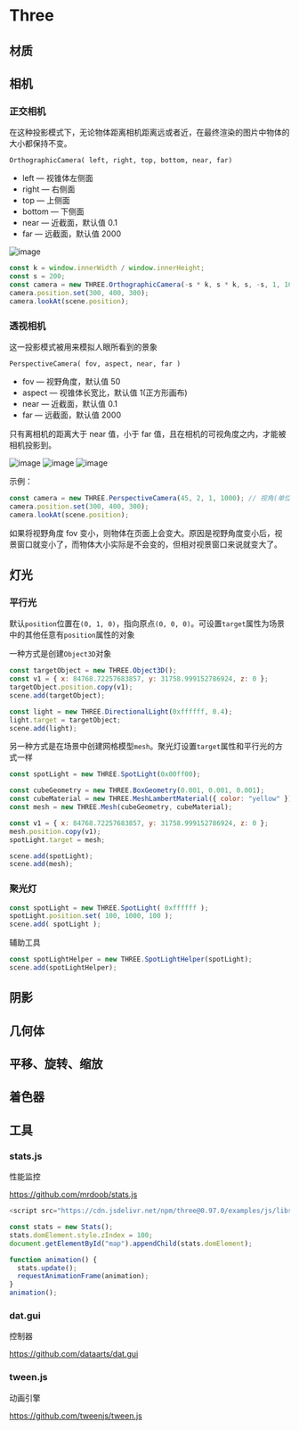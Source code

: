 # Three

## 材质

## 相机

### 正交相机

在这种投影模式下，无论物体距离相机距离远或者近，在最终渲染的图片中物体的大小都保持不变。

```null
OrthographicCamera( left, right, top, bottom, near, far)
```

- left — 视锥体左侧面
- right — 右侧面
- top — 上侧面
- bottom — 下侧面
- near — 近截面，默认值 0.1
- far — 远截面，默认值 2000

![image](/blog/img/vis/three_camera4.png)

```js
const k = window.innerWidth / window.innerHeight;
const s = 200;
const camera = new THREE.OrthographicCamera(-s * k, s * k, s, -s, 1, 1000); // 左截面、右截面、上截面、下截面、近截面、远截面
camera.position.set(300, 400, 300);
camera.lookAt(scene.position);
```

### 透视相机

这一投影模式被用来模拟人眼所看到的景象

```null
PerspectiveCamera( fov, aspect, near, far )
```

- fov — 视野角度，默认值 50
- aspect — 视锥体长宽比，默认值 1(正方形画布)
- near — 近截面，默认值 0.1
- far — 远截面，默认值 2000

只有离相机的距离大于 near 值，小于 far 值，且在相机的可视角度之内，才能被相机投影到。

![image](/blog/img/vis/three_camera1.png)
![image](/blog/img/vis/three_camera2.png)
![image](/blog/img/vis/three_camera3.png)

示例：

```js
const camera = new THREE.PerspectiveCamera(45, 2, 1, 1000); // 视角(单位是度)、视锥体长宽比(width/height)、近截面、远截面
camera.position.set(300, 400, 300);
camera.lookAt(scene.position);
```

如果将视野角度 fov 变小，则物体在页面上会变大。原因是视野角度变小后，视景窗口就变小了，而物体大小实际是不会变的，但相对视景窗口来说就变大了。

## 灯光

### 平行光

默认`position`位置在`(0, 1, 0)`，指向原点`(0, 0, 0)`。可设置`target`属性为场景中的其他任意有`position`属性的对象

一种方式是创建`Object3D`对象

```js
const targetObject = new THREE.Object3D();
const v1 = { x: 84768.72257683857, y: 31758.999152786924, z: 0 };
targetObject.position.copy(v1);
scene.add(targetObject);

const light = new THREE.DirectionalLight(0xffffff, 0.4);
light.target = targetObject;
scene.add(light);
```

另一种方式是在场景中创建网格模型`mesh`。聚光灯设置`target`属性和平行光的方式一样

```js
const spotLight = new THREE.SpotLight(0x00ff00);

const cubeGeometry = new THREE.BoxGeometry(0.001, 0.001, 0.001);
const cubeMaterial = new THREE.MeshLambertMaterial({ color: "yellow" });
const mesh = new THREE.Mesh(cubeGeometry, cubeMaterial);

const v1 = { x: 84768.72257683857, y: 31758.999152786924, z: 0 };
mesh.position.copy(v1);
spotLight.target = mesh;

scene.add(spotLight);
scene.add(mesh);
```

### 聚光灯

```js
const spotLight = new THREE.SpotLight( 0xffffff );
spotLight.position.set( 100, 1000, 100 );
scene.add( spotLight );
```

辅助工具

```js
const spotLightHelper = new THREE.SpotLightHelper(spotLight);
scene.add(spotLightHelper);
```

## 阴影

## 几何体

## 平移、旋转、缩放

## 着色器

## 工具

### stats.js

性能监控

<https://github.com/mrdoob/stats.js>

```js
<script src="https://cdn.jsdelivr.net/npm/three@0.97.0/examples/js/libs/stats.min.js"></script>;

const stats = new Stats();
stats.domElement.style.zIndex = 100;
document.getElementById("map").appendChild(stats.domElement);

function animation() {
  stats.update();
  requestAnimationFrame(animation);
}
animation();
```

### dat.gui

控制器

<https://github.com/dataarts/dat.gui>

### tween.js

动画引擎

<https://github.com/tweenjs/tween.js>
